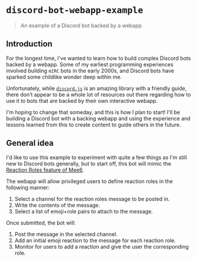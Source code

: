 # `discord-bot-webapp-example`

> An example of a Discord bot backed by a webapp

## Introduction

For the longest time, I've wanted to learn how to build complex Discord bots
backed by a webapp. Some of my earliest programming experiences involved
building `mIRC` bots in the early 2000s, and Discord bots have sparked some
childlike wonder deep within me.

Unfortunately, while [`discord.js`](https://github.com/discordjs/discord.js) is
an amazing library with a friendly guide, there don't appear to be a whole lot
of resources out there regarding how to use it to bots that are backed by their
own interactive webapp.

I'm hoping to change that someday, and this is how I plan to start! I'll be
building a Discord bot with a backing webapp and using the experience and
lessons learned from this to create content to guide others in the future.

## General idea

I'd like to use this example to experiment with quite a few things as I'm still
new to Discord bots generally, but to start off, this bot will mimic the
[Reaction Roles feature of Mee6](https://mee6.xyz/tutorials/allow-users-to-self-assign-roles-in-discord-with-the-mee6-bot-reaction-roles).

The webapp will allow privileged users to define reaction roles in the following
manner:

1. Select a channel for the reaction roles message to be posted in.
2. Write the contents of the message.
3. Select a list of emoji+role pairs to attach to the message.

Once submitted, the bot will:

1. Post the message in the selected channel.
2. Add an initial emoji reaction to the message for each reaction role.
3. Monitor for users to add a reaction and give the user the corresponding role.
